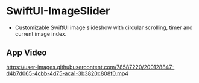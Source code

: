 # SwiftUI-ImageSlider

- Customizable SwiftUI image slideshow with circular scrolling, timer and current image index.

App Video
--------------
https://user-images.githubusercontent.com/78587220/200128847-d4b7d065-4cbb-4d75-aca1-3b3820c808f0.mp4

